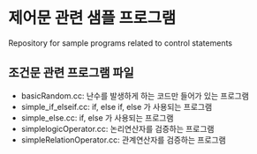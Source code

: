 # 제어문 관련 샘플 프로그램
Repository for sample programs related to control statements

## 조건문 관련 프로그램 파일 
  * basicRandom.cc: 난수를 발생하게 하는 코드만 들어가 있는 프로그램 
  * simple_if_elseif.cc: if, else if, else 가 사용되는 프로그램 
  * simple_else.cc: if, else 가 사용되는 프로그램 
  * simplelogicOperator.cc: 논리연산자를 검증하는 프로그램
  * simpleRelationOperator.cc: 관계연산자를 검증하는 프로그램
  
  
